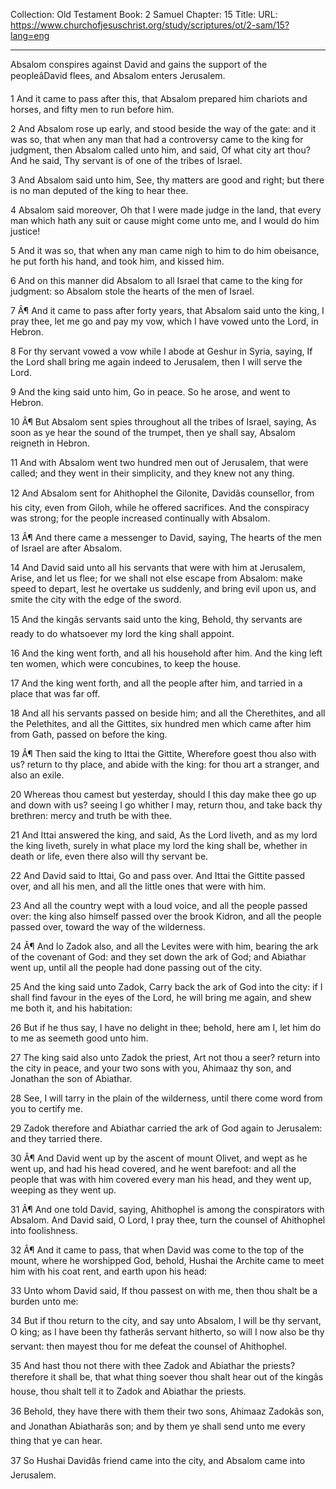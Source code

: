 Collection: Old Testament
Book: 2 Samuel
Chapter: 15
Title: 
URL: https://www.churchofjesuschrist.org/study/scriptures/ot/2-sam/15?lang=eng

---

Absalom conspires against David and gains the support of the peopleâDavid flees, and Absalom enters Jerusalem.

1 And it came to pass after this, that Absalom prepared him chariots and horses, and fifty men to run before him.

2 And Absalom rose up early, and stood beside the way of the gate: and it was so, that when any man that had a controversy came to the king for judgment, then Absalom called unto him, and said, Of what city art thou? And he said, Thy servant is of one of the tribes of Israel.

3 And Absalom said unto him, See, thy matters are good and right; but there is no man deputed of the king to hear thee.

4 Absalom said moreover, Oh that I were made judge in the land, that every man which hath any suit or cause might come unto me, and I would do him justice!

5 And it was so, that when any man came nigh to him to do him obeisance, he put forth his hand, and took him, and kissed him.

6 And on this manner did Absalom to all Israel that came to the king for judgment: so Absalom stole the hearts of the men of Israel.

7 Â¶ And it came to pass after forty years, that Absalom said unto the king, I pray thee, let me go and pay my vow, which I have vowed unto the Lord, in Hebron.

8 For thy servant vowed a vow while I abode at Geshur in Syria, saying, If the Lord shall bring me again indeed to Jerusalem, then I will serve the Lord.

9 And the king said unto him, Go in peace. So he arose, and went to Hebron.

10 Â¶ But Absalom sent spies throughout all the tribes of Israel, saying, As soon as ye hear the sound of the trumpet, then ye shall say, Absalom reigneth in Hebron.

11 And with Absalom went two hundred men out of Jerusalem, that were called; and they went in their simplicity, and they knew not any thing.

12 And Absalom sent for Ahithophel the Gilonite, Davidâs counsellor, from his city, even from Giloh, while he offered sacrifices. And the conspiracy was strong; for the people increased continually with Absalom.

13 Â¶ And there came a messenger to David, saying, The hearts of the men of Israel are after Absalom.

14 And David said unto all his servants that were with him at Jerusalem, Arise, and let us flee; for we shall not else escape from Absalom: make speed to depart, lest he overtake us suddenly, and bring evil upon us, and smite the city with the edge of the sword.

15 And the kingâs servants said unto the king, Behold, thy servants are ready to do whatsoever my lord the king shall appoint.

16 And the king went forth, and all his household after him. And the king left ten women, which were concubines, to keep the house.

17 And the king went forth, and all the people after him, and tarried in a place that was far off.

18 And all his servants passed on beside him; and all the Cherethites, and all the Pelethites, and all the Gittites, six hundred men which came after him from Gath, passed on before the king.

19 Â¶ Then said the king to Ittai the Gittite, Wherefore goest thou also with us? return to thy place, and abide with the king: for thou art a stranger, and also an exile.

20 Whereas thou camest but yesterday, should I this day make thee go up and down with us? seeing I go whither I may, return thou, and take back thy brethren: mercy and truth be with thee.

21 And Ittai answered the king, and said, As the Lord liveth, and as my lord the king liveth, surely in what place my lord the king shall be, whether in death or life, even there also will thy servant be.

22 And David said to Ittai, Go and pass over. And Ittai the Gittite passed over, and all his men, and all the little ones that were with him.

23 And all the country wept with a loud voice, and all the people passed over: the king also himself passed over the brook Kidron, and all the people passed over, toward the way of the wilderness.

24 Â¶ And lo Zadok also, and all the Levites were with him, bearing the ark of the covenant of God: and they set down the ark of God; and Abiathar went up, until all the people had done passing out of the city.

25 And the king said unto Zadok, Carry back the ark of God into the city: if I shall find favour in the eyes of the Lord, he will bring me again, and shew me both it, and his habitation:

26 But if he thus say, I have no delight in thee; behold, here am I, let him do to me as seemeth good unto him.

27 The king said also unto Zadok the priest, Art not thou a seer? return into the city in peace, and your two sons with you, Ahimaaz thy son, and Jonathan the son of Abiathar.

28 See, I will tarry in the plain of the wilderness, until there come word from you to certify me.

29 Zadok therefore and Abiathar carried the ark of God again to Jerusalem: and they tarried there.

30 Â¶ And David went up by the ascent of mount Olivet, and wept as he went up, and had his head covered, and he went barefoot: and all the people that was with him covered every man his head, and they went up, weeping as they went up.

31 Â¶ And one told David, saying, Ahithophel is among the conspirators with Absalom. And David said, O Lord, I pray thee, turn the counsel of Ahithophel into foolishness.

32 Â¶ And it came to pass, that when David was come to the top of the mount, where he worshipped God, behold, Hushai the Archite came to meet him with his coat rent, and earth upon his head:

33 Unto whom David said, If thou passest on with me, then thou shalt be a burden unto me:

34 But if thou return to the city, and say unto Absalom, I will be thy servant, O king; as I have been thy fatherâs servant hitherto, so will I now also be thy servant: then mayest thou for me defeat the counsel of Ahithophel.

35 And hast thou not there with thee Zadok and Abiathar the priests? therefore it shall be, that what thing soever thou shalt hear out of the kingâs house, thou shalt tell it to Zadok and Abiathar the priests.

36 Behold, they have there with them their two sons, Ahimaaz Zadokâs son, and Jonathan Abiatharâs son; and by them ye shall send unto me every thing that ye can hear.

37 So Hushai Davidâs friend came into the city, and Absalom came into Jerusalem.

